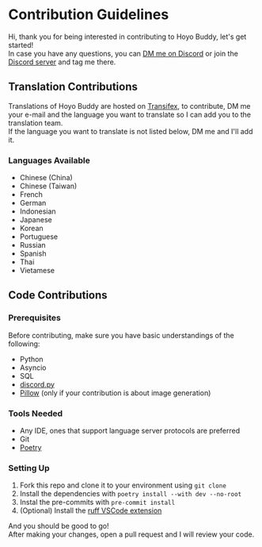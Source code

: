 # Contribution Guidelines

Hi, thank you for being interested in contributing to Hoyo Buddy, let's get started!  
In case you have any questions, you can [DM me on Discord](https://discord.com/users/410036441129943050) or join the [Discord server](https://dsc.gg/hoyo-buddy) and tag me there.

## Translation Contributions

Translations of Hoyo Buddy are hosted on [Transifex](https://app.transifex.com/hoyo-buddy/hoyo-buddy-file-based/dashboard/), to contribute, DM me your e-mail and the language you want to translate so I can add you to the translation team.  
If the language you want to translate is not listed below, DM me and I'll add it.

### Languages Available

- Chinese (China)
- Chinese (Taiwan)
- French
- German
- Indonesian
- Japanese
- Korean
- Portuguese
- Russian
- Spanish
- Thai
- Vietamese

## Code Contributions

### Prerequisites

Before contributing, make sure you have basic understandings of the following:  

- Python
- Asyncio
- SQL
- [discord.py](https://github.com/Rapptz/discord.py)
- [Pillow](https://github.com/python-pillow/Pillow) (only if your contribution is about image generation)

### Tools Needed

- Any IDE, ones that support language server protocols are preferred
- Git
- [Poetry](https://python-poetry.org/)

### Setting Up

1. Fork this repo and clone it to your environment using `git clone`
2. Install the dependencies with `poetry install --with dev --no-root`
3. Instal the pre-commits with `pre-commit install`
4. (Optional) Install the [ruff VSCode extension](https://marketplace.visualstudio.com/items?itemName=charliermarsh.ruff)

And you should be good to go!  
After making your changes, open a pull request and I will review your code.
